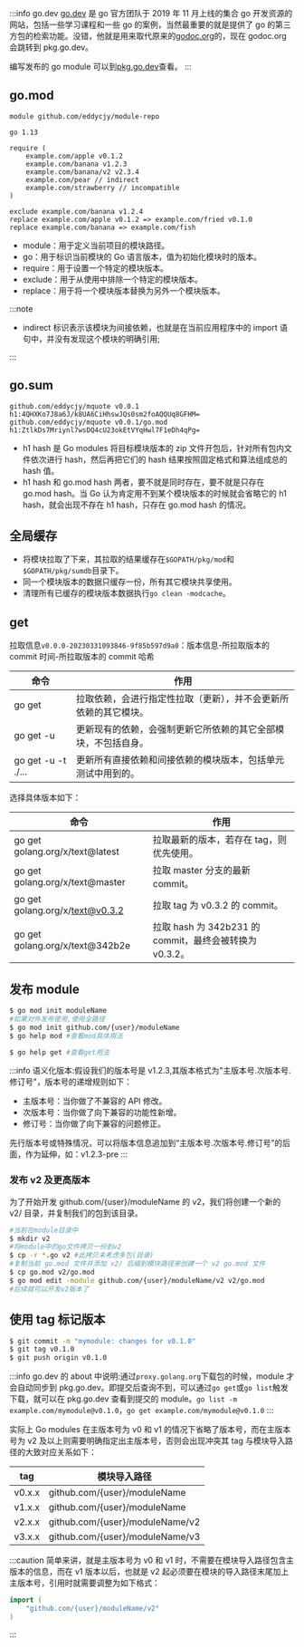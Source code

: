 :::info go.dev
[go.dev](https://go.dev/) 是 go 官方团队于 2019 年 11 月上线的集合 go 开发资源的网站，包括一些学习课程和一些 go 的案例，当然最重要的就是提供了 go 的第三方包的检索功能。没错，他就是用来取代原来的[godoc.org](http://godoc.org)的，现在 godoc.org 会跳转到 pkg.go.dev。

编写发布的 go module 可以到[pkg.go.dev](https://pkg.go.dev/)查看。
:::

## go.mod

```log
module github.com/eddycjy/module-repo

go 1.13

require (
    example.com/apple v0.1.2
    example.com/banana v1.2.3
    example.com/banana/v2 v2.3.4
    example.com/pear // indirect
    example.com/strawberry // incompatible
)

exclude example.com/banana v1.2.4
replace example.com/apple v0.1.2 => example.com/fried v0.1.0
replace example.com/banana => example.com/fish
```

- module：用于定义当前项目的模块路径。
- go：用于标识当前模块的 Go 语言版本，值为初始化模块时的版本。
- require：用于设置一个特定的模块版本。
- exclude：用于从使用中排除一个特定的模块版本。
- replace：用于将一个模块版本替换为另外一个模块版本。

:::note

- indirect 标识表示该模块为间接依赖，也就是在当前应用程序中的 import 语句中，并没有发现这个模块的明确引用;

:::

## go.sum

```log
github.com/eddycjy/mquote v0.0.1 h1:4QHXKo7J8a6J/k8UA6CiHhswJQs0sm2foAQQUq8GFHM=
github.com/eddycjy/mquote v0.0.1/go.mod h1:ZtlkDs7Mriynl7wsDQ4cU23okEtVYqHwl7F1eDh4qPg=
```

- h1 hash 是 Go modules 将目标模块版本的 zip 文件开包后，针对所有包内文件依次进行 hash，然后再把它们的 hash 结果按照固定格式和算法组成总的 hash 值。
- h1 hash 和 go.mod hash 两者，要不就是同时存在，要不就是只存在 go.mod hash。当 Go 认为肯定用不到某个模块版本的时候就会省略它的 h1 hash，就会出现不存在 h1 hash，只存在 go.mod hash 的情况。

## 全局缓存

- 将模块拉取了下来，其拉取的结果缓存在`$GOPATH/pkg/mod`和`$GOPATH/pkg/sumdb`目录下。
- 同一个模块版本的数据只缓存一份，所有其它模块共享使用。
- 清理所有已缓存的模块版本数据执行`go clean -modcache`。

## get

拉取信息`v0.0.0-20230331093846-9f85b597d9a0`：版本信息-所拉取版本的 commit 时间-所拉取版本的 commit 哈希

| 命令               | 作用                                                             |
| ------------------ | ---------------------------------------------------------------- |
| go get             | 拉取依赖，会进行指定性拉取（更新），并不会更新所依赖的其它模块。 |
| go get -u          | 更新现有的依赖，会强制更新它所依赖的其它全部模块，不包括自身。   |
| go get -u -t ./... | 更新所有直接依赖和间接依赖的模块版本，包括单元测试中用到的。     |

选择具体版本如下：

| 命令                            | 作用                                                    |
| ------------------------------- | ------------------------------------------------------- |
| go get golang.org/x/text@latest | 拉取最新的版本，若存在 tag，则优先使用。                |
| go get golang.org/x/text@master | 拉取 master 分支的最新 commit。                         |
| go get golang.org/x/text@v0.3.2 | 拉取 tag 为 v0.3.2 的 commit。                          |
| go get golang.org/x/text@342b2e | 拉取 hash 为 342b231 的 commit，最终会被转换为 v0.3.2。 |

## 发布 module

```bash
$ go mod init moduleName
#如果对外发布使用,使用全路径
$ go mod init github.com/{user}/moduleName
$ go help mod #查看mod具体用法

$ go help get #查看get用法

```

:::info
语义化版本:假设我们的版本号是 v1.2.3,其版本格式为"主版本号.次版本号.修订号"，版本号的递增规则如下：

- 主版本号：当你做了不兼容的 API 修改。
- 次版本号：当你做了向下兼容的功能性新增。
- 修订号：当你做了向下兼容的问题修正。

先行版本号或特殊情况，可以将版本信息追加到“主版本号.次版本号.修订号”的后面，作为延伸，如：v1.2.3-pre
:::

### 发布 v2 及更高版本

为了开始开发 github.com/{user}/moduleName 的 v2，我们将创建一个新的 v2/ 目录，并复制我们的包到该目录。

```bash
#当前在module目录中
$ mkdir v2
#将module中的go文件拷贝一份到v2
$ cp -r *.go v2 #此拷贝未考虑多包(目录)
#复制当前 go.mod 文件并添加 v2/ 后缀到模块路径来创建一个 v2 go.mod 文件
$ cp go.mod v2/go.mod
$ go mod edit -module github.com/{user}/moduleName/v2 v2/go.mod
#后续就可以开发v2版本了
```

## 使用 tag 标记版本

```bash
$ git commit -m "mymodule: changes for v0.1.0"
$ git tag v0.1.0
$ git push origin v0.1.0
```

:::info
go.dev 的 about 中说明:通过`proxy.golang.org`下载包的时候，module 才会自动同步到 pkg.go.dev。即提交后查询不到，可以通过`go get`或`go list`触发下载，就可以在 pkg.go.dev 查看到提交的 module。`go list -m example.com/mymodule@v0.1.0`，`go get example.com/mymodule@v0.1.0`
:::

实际上 Go modules 在主版本号为 v0 和 v1 的情况下省略了版本号，而在主版本号为 v2 及以上则需要明确指定出主版本号，否则会出现冲突其 tag 与模块导入路径的大致对应关系如下：

| tag    | 模块导入路径                    |
| ------ | ------------------------------- |
| v0.x.x | github.com/{user}/moduleName    |
| v1.x.x | github.com/{user}/moduleName    |
| v2.x.x | github.com/{user}/moduleName/v2 |
| v3.x.x | github.com/{user}/moduleName/v3 |

:::caution
简单来讲，就是主版本号为 v0 和 v1 时，不需要在模块导入路径包含主版本的信息，而在 v1 版本以后，也就是 v2 起必须要在模块的导入路径末尾加上主版本号，引用时就需要调整为如下格式：

```go
import (
    "github.com/{user}/moduleName/v2"
)
```

:::
